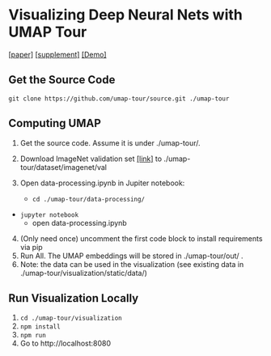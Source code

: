 # Visualizing Deep Neural Nets with UMAP Tour

[[paper]](https://umap-tour.github.io/docs/umap-tour.pdf) [[supplement]](https://umap-tour.github.io/docs/umap-tour-supplement.pdf) [[Demo]](https://umap-tour.github.io/index.html)



## Get the Source Code

```git clone https://github.com/umap-tour/source.git ./umap-tour```



## Computing UMAP

1. Get the source code. Assume it is under ./umap-tour/. 
2. Download ImageNet validation set [[link]](http://www.image-net.org/) to ./umap-tour/dataset/imagenet/val
2. Open data-processing.ipynb in Jupiter notebook:

   - ```cd ./umap-tour/data-processing/```
- ```jupyter notebook```
   - open data-processing.ipynb
4. (Only need once) uncomment the first code block to install requirements via pip
5. Run All. The UMAP embeddings will be stored in ./umap-tour/out/ . 
6. Note: the data can be used in the visualization (see existing data in ./umap-tour/visualization/static/data/) 



## Run Visualization Locally

1. ```cd ./umap-tour/visualization```
2. ```npm install```
3. ```npm run```
4. Go to http://localhost:8080